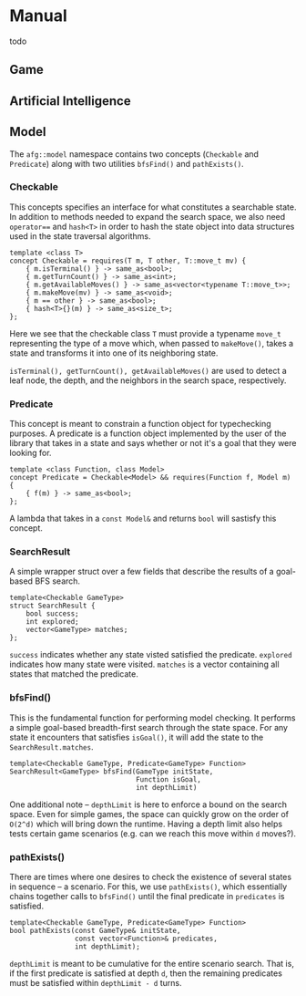 Manual
======
todo

Game
----

Artificial Intelligence
-----------------------

Model
-----
The `afg::model` namespace contains two concepts (`Checkable` and `Predicate`) along with two utilities `bfsFind()` and `pathExists()`.


### Checkable
This concepts specifies an interface for what constitutes a searchable state. In addition to methods needed to expand the search space, we also need `operator==` and `hash<T>` in order to hash the state object into data structures used in the state traversal algorithms.


    template <class T>
    concept Checkable = requires(T m, T other, T::move_t mv) {
        { m.isTerminal() } -> same_as<bool>;
        { m.getTurnCount() } -> same_as<int>;
        { m.getAvailableMoves() } -> same_as<vector<typename T::move_t>>;
        { m.makeMove(mv) } -> same_as<void>;
        { m == other } -> same_as<bool>;
        { hash<T>{}(m) } -> same_as<size_t>;
    };

Here we see that the checkable class `T` must provide a typename `move_t` representing the type of a move which, when passed to `makeMove()`, takes a state and transforms it into one of its neighboring state.

`isTerminal(), getTurnCount(), getAvailableMoves()` are used to detect a leaf node, the depth, and the neighbors in the search space, respectively.


### Predicate
This concept is meant to constrain a function object for typechecking purposes. A predicate is a function object implemented by the user of the library that takes in a state and says whether or not it's a goal that they were looking for.

    template <class Function, class Model>
    concept Predicate = Checkable<Model> && requires(Function f, Model m) {
        { f(m) } -> same_as<bool>;
    };

A lambda that takes in a `const Model&` and returns `bool` will sastisfy this concept.

### SearchResult
A simple wrapper struct over a few fields that describe the results of a goal-based BFS search.

    template<Checkable GameType>
    struct SearchResult {
        bool success;
        int explored;
        vector<GameType> matches;
    };

`success` indicates whether any state visted satisfied the predicate. `explored` indicates how many state were visited. `matches` is a vector containing all states that matched the predicate.

### bfsFind()
This is the fundamental function for performing model checking. It performs a simple goal-based breadth-first search through the state space. For any state it encounters that satisfies `isGoal()`, it will add the state to the `SearchResult.matches`.

    template<Checkable GameType, Predicate<GameType> Function>
    SearchResult<GameType> bfsFind(GameType initState,
                                   Function isGoal,
                                   int depthLimit)

One additional note – `depthLimit` is here to enforce a bound on the search space. Even for simple games, the space can quickly grow on the order of `O(2^d)` which will bring down the runtime. Having a depth limit also helps tests certain game scenarios (e.g. can we reach this move within `d` moves?).

### pathExists()
There are times where one desires to check the existence of several states in sequence – a scenario. For this, we use `pathExists()`, which essentially chains together calls to `bfsFind()` until the final predicate in `predicates` is satisfied.


    template<Checkable GameType, Predicate<GameType> Function>
    bool pathExists(const GameType& initState,
                    const vector<Function>& predicates,
                    int depthLimit);

`depthLimit` is meant to be cumulative for the entire scenario search. That is, if the first predicate is satisfied at depth `d`, then the remaining predicates must be satisfied within `depthLimit - d` turns.